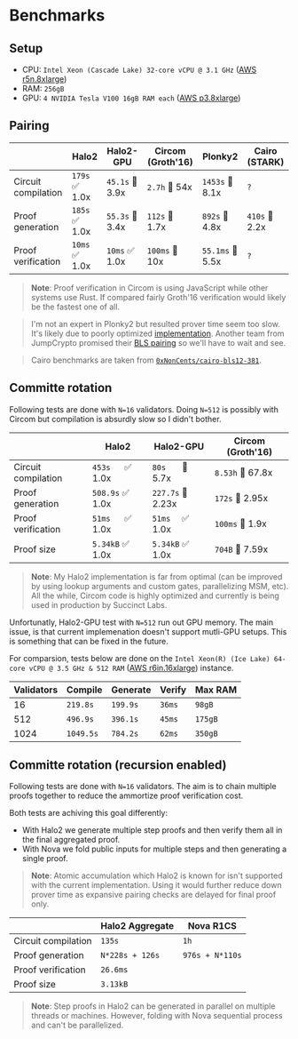 # Benchmarks

## Setup
- CPU: `Intel Xeon (Cascade Lake) 32-core vCPU @ 3.1 GHz` ([AWS r5n.8xlarge](https://instances.vantage.sh/aws/ec2/r5n.8xlarge))
- RAM: `256gB`
- GPU: `4 NVIDIA Tesla V100 16gB RAM each` ([AWS p3.8xlarge](https://instances.vantage.sh/aws/ec2/p3.8xlarge))

## Pairing

|                     | Halo2          | Halo2-GPU        | Circom (Groth'16) | Plonky2           | Cairo (STARK)   |
| ------------------- | -------------- | ---------------- | ----------------- | ----------------- | --------------- |
| Circuit compilation | `179s` ✅ 1.0x | `45.1s` 🚀 3.9x  | `2.7h` 🐢 54x     | `1453s` 🐢 8.1x   | `?`             |
| Proof generation    | `185s` ✅ 1.0x | `55.3s` 🚀 3.4x  | `112s` 🚀 1.7x    | `892s` 🐢 4.8x    | `410s` 🐢 2.2x  |
| Proof verification  | `10ms` ✅ 1.0x | `10ms` ✅ 1.0x   | `100ms` 🐢 10x    | `55.1ms` 🐢 5.5x  | `?`             |

> **Note**: Proof verification in Circom is using JavaScript while other systems use Rust. If compared fairly Groth'16 verification would likely be the fastest one of all.

> I'm not an expert in Plonky2 but resulted prover time seem too slow. It's likely due to poorly optimized [implementation](https://github.com/polymerdao/plonky2-pairing). Another team from JumpCrypto promised their [BLS pairing](https://github.com/jumpcrypto/plonky2-crypto#features) so we'll have to wait and see.

> Cairo benchmarks are taken from [`0xNonCents/cairo-bls12-381`](https://github.com/0xNonCents/cairo-bls12-381#benchmark).

## Committe rotation

Following tests are done with `N=16` validators. Doing `N=512` is possibly with Circom but compilation is absurdly slow so I didn't bother.

|                     | Halo2                      | Halo2-GPU                   | Circom (Groth'16) |
| ------------------- | -------------------------- | --------------------------- | ----------------- |
| Circuit compilation | `453s` &emsp; ✅ 1.0x      | `80s` &emsp;&nbsp; 🚀 5.7x  | `8.53h`  🐢 67.8x |
| Proof generation    | `508.9s` ✅ 1.0x           | `227.7s` 🚀 2.23x           | `172s`  🚀 2.95x |
| Proof verification  | `51ms` &emsp;&nbsp;✅ 1.0x | `51ms`&emsp; ✅ 1.0x        | `100ms`   🐢 1.9x |
| Proof size          | `5.34kB` ✅ 1.0x           | `5.34kB` ✅ 1.0x            | `704B`   🚀 7.59x |

> **Note**: My Halo2 implementation is far from optimal (can be improved by using lookup arguments and custom gates, parallelizing MSM, etc). All the while, Circom code is highly optimized and currently is being used in production by Succinct Labs.

Unfortunatly, Halo2-GPU test with `N=512` run out GPU memory. The main issue, is that current implemenation doesn't support mutli-GPU setups. This is something that can be fixed in the future. 

For comparsion, tests below are done on the `Intel Xeon(R) (Ice Lake) 64-core vCPU @ 3.5 GHz & 512 RAM` ([AWS r6in.16xlarge](https://instances.vantage.sh/aws/ec2/r6in.16xlarge)) instance.

| Validators | Compile   | Generate | Verify | Max RAM |
| ---------- | --------- | -------- | ------ | ------- |
| 16         | `219.8s`  | `199.9s` | `36ms` | `98gB`  |
| 512        | `496.9s`  | `396.1s` | `45ms` | `175gB` |
| 1024       | `1049.5s` | `784.2s` | `62ms` | `350gB` |


## Committe rotation (recursion enabled)

Following tests are done with `N=16` validators. The aim is to chain multiple proofs together to reduce the ammortize proof verification cost. 

Both tests are achiving this goal differently:
- With Halo2 we generate multiple step proofs and then verify them all in the final aggregated proof.
- With Nova we fold public inputs for multiple steps and then generating a single proof.

 > **Note**: Atomic accumulation which Halo2 is known for isn't supported with the current implementation. Using it would further reduce down prover time as expansive pairing checks are delayed for final proof only.

|                     | Halo2 Aggregate | Nova R1CS       |
| ------------------- | --------------- | --------------- |
| Circuit compilation | `135s`          | `1h`            |
| Proof generation    | `N*228s + 126s` | `976s + N*110s` |
| Proof verification  | `26.6ms`        |                 |
| Proof size          | `3.13kB`        |                 |


> **Note**: Step proofs in Halo2 can be generated in parallel on multiple threads or machines. However, folding with Nova sequential process and can't be parallelized.
